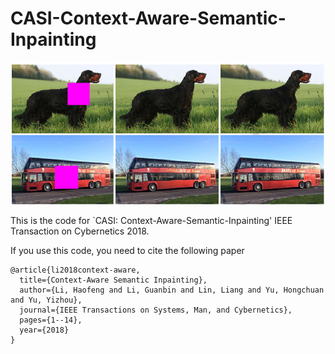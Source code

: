 # CASI-Context-Aware-Semantic-Inpainting
<p align="center">
  <img src="CASI_sample.png" width="500" title="CASI_sample">
</p>

This is the code for `CASI: Context-Aware-Semantic-Inpainting' IEEE Transaction on Cybernetics 2018.

If you use this code, you need to cite the following paper
```
@article{li2018context-aware,
  title={Context-Aware Semantic Inpainting},
  author={Li, Haofeng and Li, Guanbin and Lin, Liang and Yu, Hongchuan and Yu, Yizhou},
  journal={IEEE Transactions on Systems, Man, and Cybernetics},
  pages={1--14},
  year={2018}
}
```
